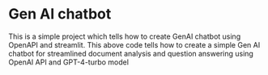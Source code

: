 # Gen AI chatbot
This is a simple project which tells how to create GenAI chatbot using OpenAPI and streamlit.
This above code tells how to create a simple Gen AI chatbot for streamlined document analysis and question answering using OpenAI API and GPT-4-turbo model
